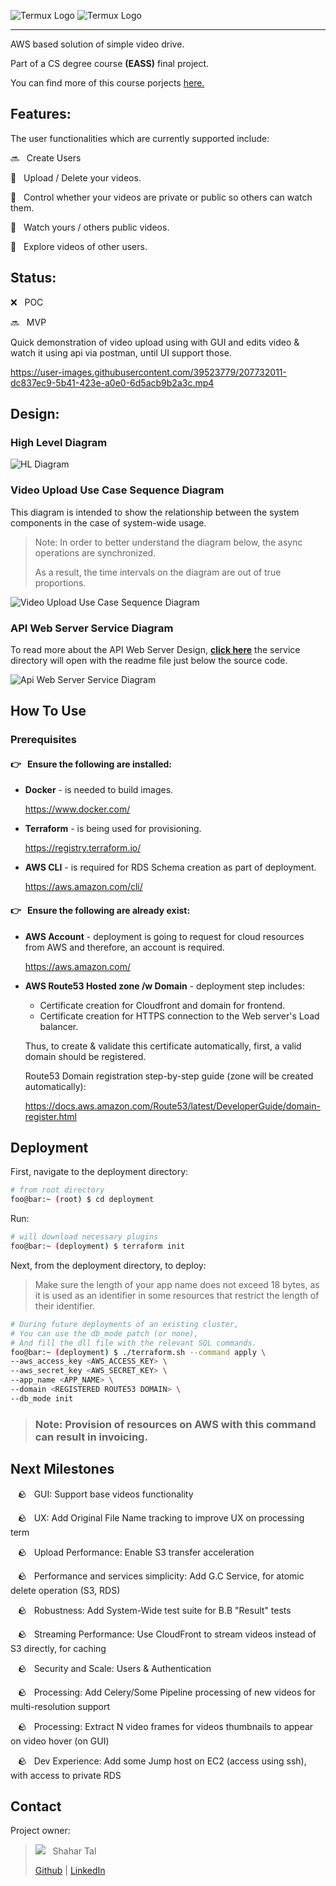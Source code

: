 ![Termux Logo](./assets/logo/streamtime-logo-white.png#gh-dark-mode-only)
![Termux Logo](./assets/logo/streamtime-logo-black.png#gh-light-mode-only)

<hr>

AWS based solution of simple video drive.

Part of a CS degree course <strong>(EASS)</strong> final project.

You can find more of this course porjects <a href="https://github.com/EASS-HIT-PART-A-2022-CLASS-II">here.</a>

## Features:

The user functionalities which are currently supported include:

:soon: &nbsp; Create Users

:gem: &nbsp; Upload / Delete your videos.

:gem: &nbsp; Control whether your videos are private or public so others can watch them.

:gem: &nbsp; Watch yours / others public videos.

:gem: &nbsp; Explore videos of other users.


## Status:

:x: &nbsp; POC

:soon: &nbsp; MVP

Quick demonstration of video upload using with GUI and edits video & watch it using api via postman, until UI support those.



https://user-images.githubusercontent.com/39523779/207732011-dc837ec9-5b41-423e-a0e0-6d5acb9b2a3c.mp4



## Design:

### High Level Diagram

![HL Diagram](./assets/diagrams/hl_architecture_diagram.jpg)

### Video Upload Use Case Sequence Diagram

This diagram is intended to show the relationship between the system components in the case of system-wide usage.

> Note: In order to better understand the diagram below, the async operations are synchronized.
>
> As a result, the time intervals on the diagram are out of true proportions.

![Video Upload Use Case Sequence Diagram](./assets/diagrams/video_upload_use_case_seq_diagram.jpg)

### API Web Server Service Diagram

To read more about the API Web Server Design, <strong>[click here](./services/api/)</strong> the service directory will open with the readme file just below the source code.

![Api Web Server Service Diagram](./services/api/abstract_web_api_architecture_diagram.jpg)


## How To Use

### Prerequisites

#### :point_right: &nbsp; Ensure the following are installed:

- <b>Docker</b> - is needed to build images.

    https://www.docker.com/

- <b>Terraform</b> - is being used for provisioning.

    https://registry.terraform.io/

- <b>AWS CLI</b> - is required for RDS Schema creation as part of deployment.

    https://aws.amazon.com/cli/

#### :point_right: &nbsp; Ensure the following are already exist:

- <b>AWS Account</b> - deployment is going to request for cloud resources from AWS and therefore, an account is required.

    https://aws.amazon.com/

- <b>AWS Route53 Hosted zone /w Domain</b> - deployment step includes:
  - Certificate creation for Cloudfront and domain for frontend.
  - Certificate creation for HTTPS connection to the Web server's Load balancer.

  Thus, to create & validate this certificate automatically, first, a valid domain should be registered.

    Route53 Domain registration step-by-step guide (zone will be created automatically):

    https://docs.aws.amazon.com/Route53/latest/DeveloperGuide/domain-register.html

## Deployment

First, navigate to the deployment directory:

```bash
# from root directory
foo@bar:~ (root) $ cd deployment
```

Run:

```bash
# will download necessary plugins
foo@bar:~ (deployment) $ terraform init
```

Next, from the deployment directory, to deploy:

> Make sure the length of your app name does not exceed 18 bytes, as it is used as an identifier in some resources that restrict the length of their identifier.

```bash
# During future deployments of an existing cluster,
# You can use the db_mode patch (or none),
# And fill the dll file with the relevant SQL commands.
foo@bar:~ (deployment) $ ./terraform.sh --command apply \
--aws_access_key <AWS_ACCESS_KEY> \
--aws_secret_key <AWS_SECRET_KEY> \
--app_name <APP_NAME> \
--domain <REGISTERED ROUTE53 DOMAIN> \
--db_mode init
```

> ### Note: Provision of resources on AWS with this command can result in invoicing.

## Next Milestones

&nbsp;&nbsp; :rock: &nbsp; GUI: Support base videos functionality

&nbsp;&nbsp; :rock: &nbsp; UX: Add Original File Name tracking to improve UX on processing term

&nbsp;&nbsp; :rock: &nbsp; Upload Performance: Enable S3 transfer acceleration

&nbsp;&nbsp; :rock: &nbsp; Performance and services simplicity: Add G.C Service, for atomic delete operation (S3, RDS)

&nbsp;&nbsp; :rock: &nbsp; Robustness: Add System-Wide test suite for B.B "Result" tests

&nbsp;&nbsp; :rock: &nbsp; Streaming Performance: Use CloudFront to stream videos instead of S3 directly, for caching

&nbsp;&nbsp; :rock: &nbsp; Security and Scale: Users & Authentication

&nbsp;&nbsp; :rock: &nbsp; Processing: Add Celery/Some Pipeline processing of new videos for multi-resolution support

&nbsp;&nbsp; :rock: &nbsp; Processing: Extract N video frames for videos thumbnails to appear on video hover (on GUI)

&nbsp;&nbsp; :rock: &nbsp; Dev Experience: Add some Jump host on EC2 (access using ssh), with access to private RDS



## Contact

Project owner:
> <a href="https://github.com/chapost1"><kbd><img src="https://avatars.githubusercontent.com/u/39523779?s=25"/></kbd></a> &nbsp; Shahar Tal
>
> [Github](https://github.com/chapost1) | [LinkedIn](https://www.linkedin.com/in/shahar-tal-4aa887166/) 
